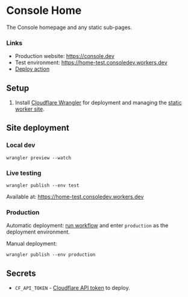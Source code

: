 # Console Home

The Console homepage and any static sub-pages.

### Links

* Production website: https://console.dev
* Test environment: https://home-test.consoledev.workers.dev
* [Deploy action](https://github.com/consoledotdev/home/actions?query=workflow%3ADeploy)

## Setup

1. Install [Cloudflare
  Wrangler](https://developers.cloudflare.com/workers/cli-wrangler/install-update)
  for deployment and managing the
  [static worker site](https://developers.cloudflare.com/workers/platform/sites).

## Site deployment

### Local dev

`wrangler preview --watch`

### Live testing

`wrangler publish --env test`

Available at: https://home-test.consoledev.workers.dev

### Production

Automatic deployment: [run
workflow](https://github.com/consoledotdev/home/actions?query=workflow%3ADeploy)
and enter `production` as the deployment environment.

Manual deployment:

`wrangler publish --env production`

## Secrets

* `CF_API_TOKEN` - [Cloudflare API
  token](https://dash.cloudflare.com/profile/api-tokens) to deploy.

